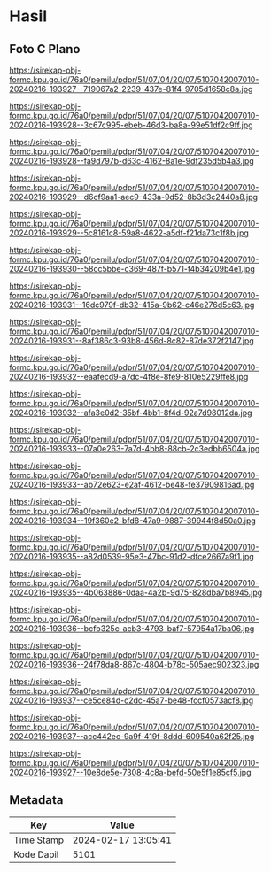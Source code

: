 # Hasil

## Foto C Plano

https://sirekap-obj-formc.kpu.go.id/76a0/pemilu/pdpr/51/07/04/20/07/5107042007010-20240216-193927--719067a2-2239-437e-81f4-9705d1658c8a.jpg

https://sirekap-obj-formc.kpu.go.id/76a0/pemilu/pdpr/51/07/04/20/07/5107042007010-20240216-193928--3c67c995-ebeb-46d3-ba8a-99e51df2c9ff.jpg

https://sirekap-obj-formc.kpu.go.id/76a0/pemilu/pdpr/51/07/04/20/07/5107042007010-20240216-193928--fa9d797b-d63c-4162-8a1e-9df235d5b4a3.jpg

https://sirekap-obj-formc.kpu.go.id/76a0/pemilu/pdpr/51/07/04/20/07/5107042007010-20240216-193929--d6cf9aa1-aec9-433a-9d52-8b3d3c2440a8.jpg

https://sirekap-obj-formc.kpu.go.id/76a0/pemilu/pdpr/51/07/04/20/07/5107042007010-20240216-193929--5c8161c8-59a8-4622-a5df-f21da73c1f8b.jpg

https://sirekap-obj-formc.kpu.go.id/76a0/pemilu/pdpr/51/07/04/20/07/5107042007010-20240216-193930--58cc5bbe-c369-487f-b571-f4b34209b4e1.jpg

https://sirekap-obj-formc.kpu.go.id/76a0/pemilu/pdpr/51/07/04/20/07/5107042007010-20240216-193931--16dc979f-db32-415a-9b62-c46e276d5c63.jpg

https://sirekap-obj-formc.kpu.go.id/76a0/pemilu/pdpr/51/07/04/20/07/5107042007010-20240216-193931--8af386c3-93b8-456d-8c82-87de372f2147.jpg

https://sirekap-obj-formc.kpu.go.id/76a0/pemilu/pdpr/51/07/04/20/07/5107042007010-20240216-193932--eaafecd9-a7dc-4f8e-8fe9-810e5229ffe8.jpg

https://sirekap-obj-formc.kpu.go.id/76a0/pemilu/pdpr/51/07/04/20/07/5107042007010-20240216-193932--afa3e0d2-35bf-4bb1-8f4d-92a7d98012da.jpg

https://sirekap-obj-formc.kpu.go.id/76a0/pemilu/pdpr/51/07/04/20/07/5107042007010-20240216-193933--07a0e263-7a7d-4bb8-88cb-2c3edbb6504a.jpg

https://sirekap-obj-formc.kpu.go.id/76a0/pemilu/pdpr/51/07/04/20/07/5107042007010-20240216-193933--ab72e623-e2af-4612-be48-fe37909816ad.jpg

https://sirekap-obj-formc.kpu.go.id/76a0/pemilu/pdpr/51/07/04/20/07/5107042007010-20240216-193934--19f360e2-bfd8-47a9-9887-39944f8d50a0.jpg

https://sirekap-obj-formc.kpu.go.id/76a0/pemilu/pdpr/51/07/04/20/07/5107042007010-20240216-193935--a82d0539-95e3-47bc-91d2-dfce2667a9f1.jpg

https://sirekap-obj-formc.kpu.go.id/76a0/pemilu/pdpr/51/07/04/20/07/5107042007010-20240216-193935--4b063886-0daa-4a2b-9d75-828dba7b8945.jpg

https://sirekap-obj-formc.kpu.go.id/76a0/pemilu/pdpr/51/07/04/20/07/5107042007010-20240216-193936--bcfb325c-acb3-4793-baf7-57954a17ba06.jpg

https://sirekap-obj-formc.kpu.go.id/76a0/pemilu/pdpr/51/07/04/20/07/5107042007010-20240216-193936--24f78da8-867c-4804-b78c-505aec902323.jpg

https://sirekap-obj-formc.kpu.go.id/76a0/pemilu/pdpr/51/07/04/20/07/5107042007010-20240216-193937--ce5ce84d-c2dc-45a7-be48-fccf0573acf8.jpg

https://sirekap-obj-formc.kpu.go.id/76a0/pemilu/pdpr/51/07/04/20/07/5107042007010-20240216-193937--acc442ec-9a9f-419f-8ddd-609540a62f25.jpg

https://sirekap-obj-formc.kpu.go.id/76a0/pemilu/pdpr/51/07/04/20/07/5107042007010-20240216-193927--10e8de5e-7308-4c8a-befd-50e5f1e85cf5.jpg


## Metadata

| Key        | Value               |
| ---------- | ------------------- |
| Time Stamp | 2024-02-17 13:05:41 |
| Kode Dapil | 5101                |




